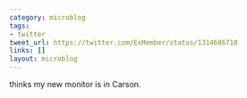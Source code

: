 ```yaml
---
category: microblog
tags:
- twitter
tweet_url: https://twitter.com/ExMember/status/1314686710
links: []
layout: microblog
---
```

thinks my new monitor is in Carson.
